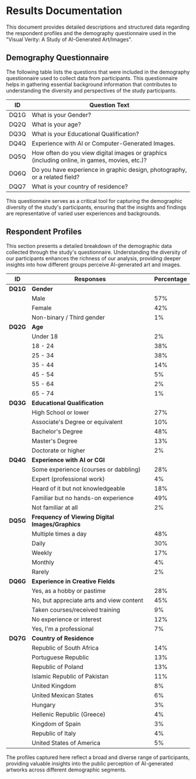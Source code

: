 # Results Documentation

This document provides detailed descriptions and structured data regarding the respondent profiles and the demography questionnaire used in the "Visual Verity: A Study of AI-Generated Art/Images".

## Demography Questionnaire

The following table lists the questions that were included in the demography questionnaire used to collect data from participants. This questionnaire helps in gathering essential background information that contributes to understanding the diversity and perspectives of the study participants.

| ID    | Question Text                                                                      |
|-------|------------------------------------------------------------------------------------|
| DQ1G  | What is your Gender?                                                               |
| DQ2Q  | What is your age?                                                                  |
| DQ3Q  | What is your Educational Qualification?                                            |
| DQ4Q  | Experience with AI or Computer-Generated Images.                                   |
| DQ5Q  | How often do you view digital images or graphics (including online, in games, movies, etc.)? |
| DQ6Q  | Do you have experience in graphic design, photography, or a related field?         |
| DQQ7  | What is your country of residence?                                                 |

This questionnaire serves as a critical tool for capturing the demographic diversity of the study's participants, ensuring that the insights and findings are representative of varied user experiences and backgrounds.

## Respondent Profiles

This section presents a detailed breakdown of the demographic data collected through the study's questionnaire. Understanding the diversity of our participants enhances the richness of our analysis, providing deeper insights into how different groups perceive AI-generated art and images.

| ID    | Responses                                        | Percentage |
|-------|--------------------------------------------------|------------|
| **DQ1G** | **Gender**                                       |            |
|       | Male                                             | 57%        |
|       | Female                                           | 42%        |
|       | Non-binary / Third gender                        | 1%         |
| **DQ2G** | **Age**                                          |            |
|       | Under 18                                         | 2%         |
|       | 18 - 24                                          | 38%        |
|       | 25 - 34                                          | 38%        |
|       | 35 - 44                                          | 14%        |
|       | 45 - 54                                          | 5%         |
|       | 55 - 64                                          | 2%         |
|       | 65 - 74                                          | 1%         |
| **DQ3G** | **Educational Qualification**                    |            |
|       | High School or lower                             | 27%        |
|       | Associate's Degree or equivalent                 | 10%        |
|       | Bachelor's Degree                                | 48%        |
|       | Master's Degree                                  | 13%        |
|       | Doctorate or higher                              | 2%         |
| **DQ4G** | **Experience with AI or CGI**                    |            |
|       | Some experience (courses or dabbling)            | 28%        |
|       | Expert (professional work)                       | 4%         |
|       | Heard of it but not knowledgeable                | 18%        |
|       | Familiar but no hands-on experience              | 49%        |
|       | Not familiar at all                              | 2%         |
| **DQ5G** | **Frequency of Viewing Digital Images/Graphics** |            |
|       | Multiple times a day                             | 48%        |
|       | Daily                                            | 30%        |
|       | Weekly                                           | 17%        |
|       | Monthly                                          | 4%         |
|       | Rarely                                           | 2%         |
| **DQ6G** | **Experience in Creative Fields**               |            |
|       | Yes, as a hobby or pastime                       | 28%        |
|       | No, but appreciate arts and view content         | 45%        |
|       | Taken courses/received training                  | 9%         |
|       | No experience or interest                        | 12%        |
|       | Yes, I'm a professional                          | 7%         |
| **DQ7G** | **Country of Residence**                        |            |
|       | Republic of South Africa                         | 14%        |
|       | Portuguese Republic                              | 13%        |
|       | Republic of Poland                               | 13%        |
|       | Islamic Republic of Pakistan                     | 11%        |
|       | United Kingdom                                   | 8%         |
|       | United Mexican States                            | 6%         |
|       | Hungary                                          | 3%         |
|       | Hellenic Republic (Greece)                       | 4%         |
|       | Kingdom of Spain                                 | 3%         |
|       | Republic of Italy                                | 4%         |
|       | United States of America                         | 5%         |

The profiles captured here reflect a broad and diverse range of participants, providing valuable insights into the public perception of AI-generated artworks across different demographic segments.
